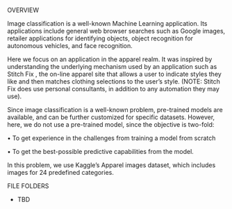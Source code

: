 OVERVIEW

Image classification is a well-known Machine Learning application.  Its applications include general web browser searches such as Google images, retailer applications for identifying objects,  object recognition for autonomous vehicles, and face recognition.

Here we focus on an application in the apparel realm. It was inspired by understanding the underlying mechanism used by an application such as Stitch Fix , the on-line apparel site that allows a user to indicate styles they like and then matches clothing selections to the user’s style. (NOTE: Stitch Fix does use personal consultants, in addition to any automation they may use). 

Since image classification is a well-known problem, pre-trained models are available, and can be further customized for specific datasets. However, here, we do not use a pre-trained model, since the objective is two-fold:

•	To get experience in the challenges from training a model from scratch

•	To get the best-possible predictive capabilities from the model.

In this problem, we use Kaggle’s Apparel images dataset, which includes images for 24 predefined categories.  



FILE FOLDERS

* TBD




